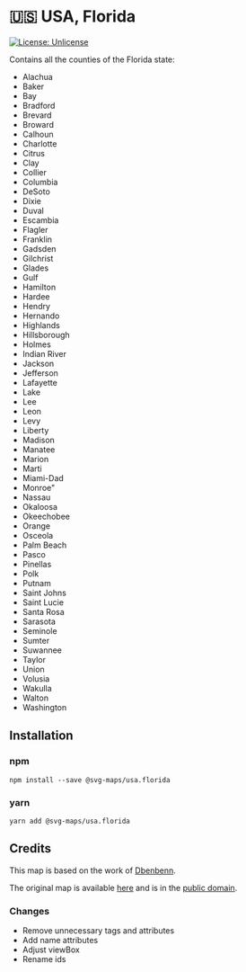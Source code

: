 # 🇺🇸 USA, Florida

[![License: Unlicense](https://img.shields.io/badge/license-Unlicense-blue.svg)](http://unlicense.org/)

Contains all the counties of the Florida state:
* Alachua
* Baker
* Bay
* Bradford
* Brevard
* Broward
* Calhoun
* Charlotte
* Citrus
* Clay
* Collier
* Columbia
* DeSoto
* Dixie
* Duval
* Escambia
* Flagler
* Franklin
* Gadsden
* Gilchrist
* Glades
* Gulf
* Hamilton
* Hardee
* Hendry
* Hernando
* Highlands
* Hillsborough
* Holmes
* Indian River
* Jackson
* Jefferson
* Lafayette
* Lake
* Lee
* Leon
* Levy
* Liberty
* Madison
* Manatee
* Marion
* Marti
* Miami-Dad
* Monroe"
* Nassau
* Okaloosa
* Okeechobee
* Orange
* Osceola
* Palm Beach
* Pasco
* Pinellas
* Polk
* Putnam
* Saint Johns
* Saint Lucie
* Santa Rosa
* Sarasota
* Seminole
* Sumter
* Suwannee
* Taylor
* Union
* Volusia
* Wakulla
* Walton
* Washington

## Installation

### npm

`npm install --save @svg-maps/usa.florida`

### yarn

`yarn add @svg-maps/usa.florida`

## Credits

This map is based on the work of [Dbenbenn](https://commons.wikimedia.org/wiki/User:Dbenbenn).

The original map is available [here](https://commons.wikimedia.org/wiki/File:Map_of_Florida_highlighting_Santa_Rosa_County.svg) and is in the [public domain](https://en.wikipedia.org/wiki/Public_domain).

### Changes

* Remove unnecessary tags and attributes
* Add name attributes
* Adjust viewBox
* Rename ids
